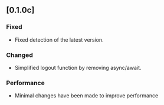 ## [0.1.0c]

### Fixed
- Fixed detection of the latest version.

### Changed
- Simplified logout function by removing async/await.

### Performance
- Minimal changes have been made to improve performance